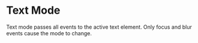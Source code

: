 # Text Mode

Text mode passes all events to the active text element. Only focus and blur events cause the mode to change.